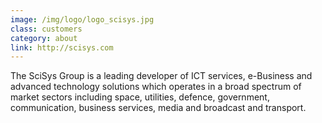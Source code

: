 ```yaml
---
image: /img/logo/logo_scisys.jpg
class: customers
category: about
link: http://scisys.com
---
```


The SciSys Group is a leading developer of ICT services, e-Business
and advanced technology solutions which operates in a broad spectrum
of market sectors including space, utilities, defence, government,
communication, business services, media and broadcast and transport.
